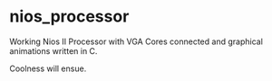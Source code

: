 nios_processor
==============

Working Nios II Processor with VGA Cores connected and graphical animations written in C.

Coolness will ensue.
